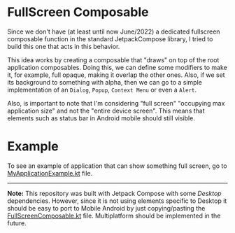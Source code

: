 # FullScreen Composable

Since we don't have (at least until now June/2022) a dedicated fullscreen composable function in the standard
JetpackCompose library, I tried to build this one that acts in this behavior.

This idea works by creating a composable that "draws" on top of the root application composables. Doing this, we can
define some modifiers to make it, for example, full opaque, making it overlap the other ones. Also, if we set its
background to something with alpha, then we can go to a simple implementation of an `Dialog`, `Popup`, `Context Menu` or
even a `Alert`.

Also, is important to note that I'm considering "full screen" "occupying max application size" and not the "entire
device screen". This means that elements such as status bar in Android mobile should still visible.

# Example

To see an example of application that can show something full screen, go
to [MyApplicationExample.kt](src/main/kotlin/lucasalfare/fullscreencomposable/MyApplicationExample.kt) file.

---

**Note:** This repository was built with Jetpack Compose with some _Desktop_ dependencies. However, since it is not using
elements specific to Desktop it should be easy to port to Mobile Android by just copying/pasting
the [FullScreenComposable.kt](src/main/kotlin/lucasalfare/fullscreencomposable/FullScreenComposable.kt) file. Multiplatform should be implemented in the future.